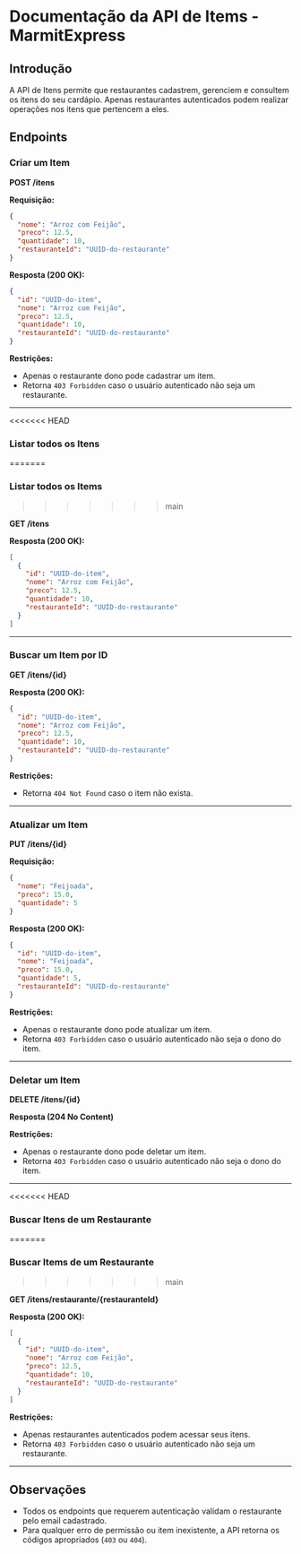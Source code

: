 # Documentação da API de Items - MarmitExpress

## Introdução

A API de Itens permite que restaurantes cadastrem, gerenciem e consultem os itens do seu cardápio. Apenas restaurantes autenticados podem realizar operações nos itens que pertencem a eles.

## Endpoints

### Criar um Item

**POST /itens**

**Requisição:**

```json
{
  "nome": "Arroz com Feijão",
  "preco": 12.5,
  "quantidade": 10,
  "restauranteId": "UUID-do-restaurante"
}
```

**Resposta (200 OK):**

```json
{
  "id": "UUID-do-item",
  "nome": "Arroz com Feijão",
  "preco": 12.5,
  "quantidade": 10,
  "restauranteId": "UUID-do-restaurante"
}
```

**Restrições:**

- Apenas o restaurante dono pode cadastrar um item.
- Retorna `403 Forbidden` caso o usuário autenticado não seja um restaurante.

---

<<<<<<< HEAD

### Listar todos os Itens

=======

### Listar todos os Items

> > > > > > > main

**GET /itens**

**Resposta (200 OK):**

```json
[
  {
    "id": "UUID-do-item",
    "nome": "Arroz com Feijão",
    "preco": 12.5,
    "quantidade": 10,
    "restauranteId": "UUID-do-restaurante"
  }
]
```

---

### Buscar um Item por ID

**GET /itens/{id}**

**Resposta (200 OK):**

```json
{
  "id": "UUID-do-item",
  "nome": "Arroz com Feijão",
  "preco": 12.5,
  "quantidade": 10,
  "restauranteId": "UUID-do-restaurante"
}
```

**Restrições:**

- Retorna `404 Not Found` caso o item não exista.

---

### Atualizar um Item

**PUT /itens/{id}**

**Requisição:**

```json
{
  "nome": "Feijoada",
  "preco": 15.0,
  "quantidade": 5
}
```

**Resposta (200 OK):**

```json
{
  "id": "UUID-do-item",
  "nome": "Feijoada",
  "preco": 15.0,
  "quantidade": 5,
  "restauranteId": "UUID-do-restaurante"
}
```

**Restrições:**

- Apenas o restaurante dono pode atualizar um item.
- Retorna `403 Forbidden` caso o usuário autenticado não seja o dono do item.

---

### Deletar um Item

**DELETE /itens/{id}**

**Resposta (204 No Content)**

**Restrições:**

- Apenas o restaurante dono pode deletar um item.
- Retorna `403 Forbidden` caso o usuário autenticado não seja o dono do item.

---

<<<<<<< HEAD

### Buscar Itens de um Restaurante

=======

### Buscar Items de um Restaurante

> > > > > > > main

**GET /itens/restaurante/{restauranteId}**

**Resposta (200 OK):**

```json
[
  {
    "id": "UUID-do-item",
    "nome": "Arroz com Feijão",
    "preco": 12.5,
    "quantidade": 10,
    "restauranteId": "UUID-do-restaurante"
  }
]
```

**Restrições:**

- Apenas restaurantes autenticados podem acessar seus itens.
- Retorna `403 Forbidden` caso o usuário autenticado não seja um restaurante.

---

## Observações

- Todos os endpoints que requerem autenticação validam o restaurante pelo email cadastrado.
- Para qualquer erro de permissão ou item inexistente, a API retorna os códigos apropriados (`403` ou `404`).
